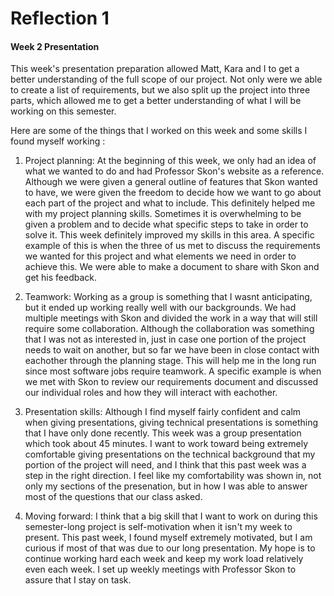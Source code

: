 # Reflection 1 
#### Week 2 Presentation 

This week's presentation preparation allowed Matt, Kara and I to get a better understanding of the full scope of our project. Not only were we able to create a list of requirements, but we also split up the project into three parts, which allowed me to get a better understanding of what I will be working on this semester. 

Here are some of the things that I worked on this week and some skills I found myself working :

1. Project planning:
At the beginning of this week, we only had an idea of what we wanted to do and had Professor Skon's website as a reference. Although we were given a general outline of features that Skon wanted to have, we were given the freedom to decide how we want to go about each part of the project and what to include. This definitely helped me with my project planning skills. Sometimes it is overwhelming to be given a problem and to decide what specific steps to take in order to solve it. This week definitely improved my skills in this area. A specific example of this is when the three of us met to discuss the requirements we wanted for this project and what elements we need in order to achieve this. We were able to make a document to share with Skon and get his feedback.

2. Teamwork:
Working as a group is something that I wasnt anticipating, but it ended up working really well with our backgrounds. We had multiple meetings with Skon and divided the work in a way that will still require some collaboration. Although the collaboration was something that I was not as interested in, just in case one portion of the project needs to wait on another, but so far we have been in close contact with eachother through the planning stage. This will help me in the long run since most software jobs require teamwork. A specific example is when we met with Skon to review our requirements document and discussed our individual roles and how they will interact with eachother. 

3. Presentation skills:
Although I find myself fairly confident and calm when giving presentations, giving technical presentations is something that I have only done recently. This week was a group presentation which took about 45 minutes. I want to work toward being extremely comfortable giving presentations on the technical background that my portion of the project will need, and I think that this past week was a step in the right direction. I feel like my comfortability was shown in, not only my sections of the presenation, but in how I was able to answer most of the questions that our class asked. 

4. Moving forward: 
I think that a big skill that I want to work on during this semester-long project is self-motivation when it isn't my week to present. This past week, I found myself extremely motivated, but I am curious if most of that was due to our long presentation. My hope is to continue working hard each week and keep my work load relatively even each week. I set up weekly meetings with Professor Skon to assure that I stay on task. 
